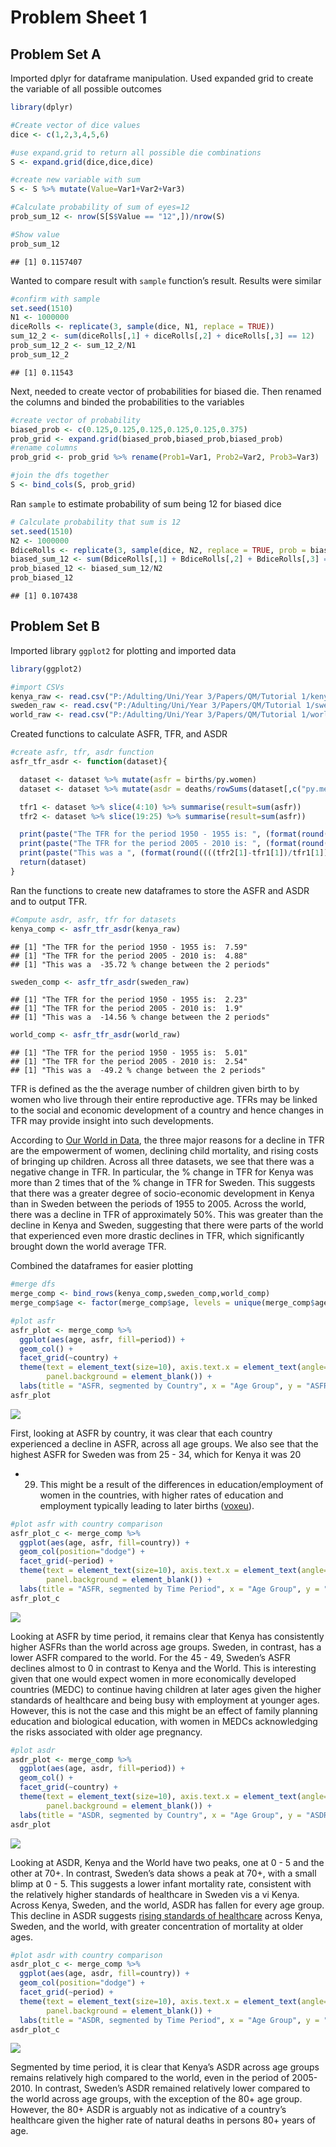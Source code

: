 Problem Sheet 1
===============

Problem Set A
-------------

Imported dplyr for dataframe manipulation. Used expanded grid to create
the variable of all possible outcomes

``` r
library(dplyr)

#Create vector of dice values
dice <- c(1,2,3,4,5,6)

#use expand.grid to return all possible die combinations
S <- expand.grid(dice,dice,dice)

#create new variable with sum
S <- S %>% mutate(Value=Var1+Var2+Var3)

#Calculate probability of sum of eyes=12 
prob_sum_12 <- nrow(S[S$Value == "12",])/nrow(S)

#Show value
prob_sum_12
```

    ## [1] 0.1157407

Wanted to compare result with `sample` function’s result. Results were
similar

``` r
#confirm with sample
set.seed(1510)
N1 <- 1000000
diceRolls <- replicate(3, sample(dice, N1, replace = TRUE))
sum_12_2 <- sum(diceRolls[,1] + diceRolls[,2] + diceRolls[,3] == 12)
prob_sum_12_2 <- sum_12_2/N1
prob_sum_12_2
```

    ## [1] 0.11543

Next, needed to create vector of probabilities for biased die. Then
renamed the columns and binded the probabilities to the variables

``` r
#create vector of probability
biased_prob <- c(0.125,0.125,0.125,0.125,0.125,0.375)
prob_grid <- expand.grid(biased_prob,biased_prob,biased_prob)
#rename columns 
prob_grid <- prob_grid %>% rename(Prob1=Var1, Prob2=Var2, Prob3=Var3)

#join the dfs together
S <- bind_cols(S, prob_grid)
```

Ran `sample` to estimate probability of sum being 12 for biased dice

``` r
# Calculate probability that sum is 12 
set.seed(1510)
N2 <- 1000000
BdiceRolls <- replicate(3, sample(dice, N2, replace = TRUE, prob = biased_prob))
biased_sum_12 <- sum(BdiceRolls[,1] + BdiceRolls[,2] + BdiceRolls[,3] == 12)
prob_biased_12 <- biased_sum_12/N2
prob_biased_12
```

    ## [1] 0.107438

Problem Set B
-------------

Imported library `ggplot2` for plotting and imported data

``` r
library(ggplot2)

#import CSVs
kenya_raw <- read.csv("P:/Adulting/Uni/Year 3/Papers/QM/Tutorial 1/kenya.csv")
sweden_raw <- read.csv("P:/Adulting/Uni/Year 3/Papers/QM/Tutorial 1/sweden.csv")
world_raw <- read.csv("P:/Adulting/Uni/Year 3/Papers/QM/Tutorial 1/world.csv")
```

Created functions to calculate ASFR, TFR, and ASDR

``` r
#create asfr, tfr, asdr function 
asfr_tfr_asdr <- function(dataset){

  dataset <- dataset %>% mutate(asfr = births/py.women)
  dataset <- dataset %>% mutate(asdr = deaths/rowSums(dataset[,c("py.men","py.women")]))

  tfr1 <- dataset %>% slice(4:10) %>% summarise(result=sum(asfr))
  tfr2 <- dataset %>% slice(19:25) %>% summarise(result=sum(asfr))

  print(paste("The TFR for the period 1950 - 1955 is: ", (format(round((tfr1[1]*5),2)))))
  print(paste("The TFR for the period 2005 - 2010 is: ", (format(round((tfr2[1]*5),2)))))
  print(paste("This was a ", (format(round((((tfr2[1]-tfr1[1])/tfr1[1])*100),2))), "% change between the 2 periods"))
  return(dataset)
}
```

Ran the functions to create new dataframes to store the ASFR and ASDR
and to output TFR.

``` r
#Compute asdr, asfr, tfr for datasets
kenya_comp <- asfr_tfr_asdr(kenya_raw)
```

    ## [1] "The TFR for the period 1950 - 1955 is:  7.59"
    ## [1] "The TFR for the period 2005 - 2010 is:  4.88"
    ## [1] "This was a  -35.72 % change between the 2 periods"

``` r
sweden_comp <- asfr_tfr_asdr(sweden_raw)
```

    ## [1] "The TFR for the period 1950 - 1955 is:  2.23"
    ## [1] "The TFR for the period 2005 - 2010 is:  1.9"
    ## [1] "This was a  -14.56 % change between the 2 periods"

``` r
world_comp <- asfr_tfr_asdr(world_raw)
```

    ## [1] "The TFR for the period 1950 - 1955 is:  5.01"
    ## [1] "The TFR for the period 2005 - 2010 is:  2.54"
    ## [1] "This was a  -49.2 % change between the 2 periods"

TFR is defined as the the average number of children given birth to by
women who live through their entire reproductive age. TFRs may be linked
to the social and economic development of a country and hence changes in
TFR may provide insight into such developments.

According to [Our World in
Data](https://ourworldindata.org/fertility-rate), the three major
reasons for a decline in TFR are the empowerment of women, declining
child mortality, and rising costs of bringing up children. Across all
three datasets, we see that there was a negative change in TFR. In
particular, the % change in TFR for Kenya was more than 2 times that of
the % change in TFR for Sweden. This suggests that there was a greater
degree of socio-economic development in Kenya than in Sweden between the
periods of 1955 to 2005. Across the world, there was a decline in TFR of
approximately 50%. This was greater than the decline in Kenya and
Sweden, suggesting that there were parts of the world that experienced
even more drastic declines in TFR, which significantly brought down the
world average TFR.

Combined the dataframes for easier plotting

``` r
#merge dfs
merge_comp <- bind_rows(kenya_comp,sweden_comp,world_comp)
merge_comp$age <- factor(merge_comp$age, levels = unique(merge_comp$age))
```

``` r
#plot asfr
asfr_plot <- merge_comp %>%
  ggplot(aes(age, asfr, fill=period)) +
  geom_col() +
  facet_grid(~country) +
  theme(text = element_text(size=10), axis.text.x = element_text(angle=90, hjust=1),
        panel.background = element_blank()) +
  labs(title = "ASFR, segmented by Country", x = "Age Group", y = "ASFR") 
asfr_plot
```

![](WriteUp_files/figure-markdown_github/unnamed-chunk-9-1.png)

First, looking at ASFR by country, it was clear that each country
experienced a decline in ASFR, across all age groups. We also see that
the highest ASFR for Sweden was from 25 - 34, which for Kenya it was 20
- 29. This might be a result of the differences in education/employment
of women in the countries, with higher rates of education and employment
typically leading to later births
([voxeu](https://voxeu.org/article/jobs-and-kids-female-employment-and-fertility-rural-china)).

``` r
#plot asfr with country comparison
asfr_plot_c <- merge_comp %>%
  ggplot(aes(age, asfr, fill=country)) +
  geom_col(position="dodge") +
  facet_grid(~period) +
  theme(text = element_text(size=10), axis.text.x = element_text(angle=90, hjust=1),
        panel.background = element_blank()) +
  labs(title = "ASFR, segmented by Time Period", x = "Age Group", y = "ASFR") 
asfr_plot_c
```

![](WriteUp_files/figure-markdown_github/unnamed-chunk-10-1.png)

Looking at ASFR by time period, it remains clear that Kenya has
consistently higher ASFRs than the world across age groups. Sweden, in
contrast, has a lower ASFR compared to the world. For the 45 - 49,
Sweden’s ASFR declines almost to 0 in contrast to Kenya and the World.
This is interesting given that one would expect women in more
economically developed countries (MEDC) to continue having children at
later ages given the higher standards of healthcare and being busy with
employment at younger ages. However, this is not the case and this might
be an effect of family planning education and biological education, with
women in MEDCs acknowledging the risks associated with older age
pregnancy.

``` r
#plot asdr
asdr_plot <- merge_comp %>%
  ggplot(aes(age, asdr, fill=period)) +
  geom_col() +
  facet_grid(~country) +
  theme(text = element_text(size=10), axis.text.x = element_text(angle=90, hjust=1), 
        panel.background = element_blank()) +
  labs(title = "ASDR, segmented by Country", x = "Age Group", y = "ASDR") 
asdr_plot
```

![](WriteUp_files/figure-markdown_github/unnamed-chunk-11-1.png)

Looking at ASDR, Kenya and the World have two peaks, one at 0 - 5 and
the other at 70+. In contrast, Sweden’s data shows a peak at 70+, with a
small blimp at 0 - 5. This suggests a lower infant mortality rate,
consistent with the relatively higher standards of healthcare in Sweden
vis a vi Kenya. Across Kenya, Sweden, and the world, ASDR has fallen for
every age group. This decline in ASDR suggests [rising standards of
healthcare](https://www.nber.org/digest/mar02/w8556.html) across Kenya,
Sweden, and the world, with greater concentration of mortality at older
ages.

``` r
#plot asdr with country comparison
asdr_plot_c <- merge_comp %>%
  ggplot(aes(age, asdr, fill=country)) +
  geom_col(position="dodge") +
  facet_grid(~period) +
  theme(text = element_text(size=10), axis.text.x = element_text(angle=90, hjust=1),
        panel.background = element_blank()) +
  labs(title = "ASDR, segmented by Time Period", x = "Age Group", y = "ASDR") 
asdr_plot_c
```

![](WriteUp_files/figure-markdown_github/unnamed-chunk-12-1.png)

Segmented by time period, it is clear that Kenya’s ASDR across age
groups remains relatively high compared to the world, even in the period
of 2005-2010. In contrast, Sweden’s ASDR remained relatively lower
compared to the world across age groups, with the exception of the 80+
age group. However, the 80+ ASDR is arguably not as indicative of a
country’s healthcare given the higher rate of natural deaths in persons
80+ years of age.
